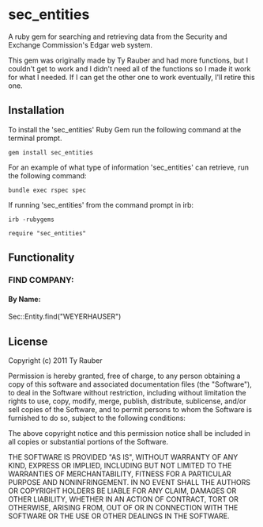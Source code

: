 # sec_entities

A ruby gem for searching and retrieving data from the Security and Exchange Commission's Edgar web system.

This gem was originally made by Ty Rauber and had more functions, but I couldn't get to work and I didn't need all of the functions so I made it work for what I needed.
If I can get the other one to work eventually, I'll retire this one.


## Installation

To install the 'sec_entities' Ruby Gem run the following command at the terminal prompt.

`gem install sec_entities`

For an example of what type of information 'sec_entities' can retrieve, run the following command:

`bundle exec rspec spec`

If running 'sec_entities' from the command prompt in irb:

`irb -rubygems`

`require "sec_entities"`

## Functionality

### FIND COMPANY:

#### By Name:

Sec::Entity.find("WEYERHAUSER")

## License

Copyright (c) 2011 Ty Rauber

Permission is hereby granted, free of charge, to any person obtaining a copy of this software and associated documentation files (the "Software"), to deal in the Software without restriction, including without limitation the rights to use, copy, modify, merge, publish, distribute, sublicense, and/or sell copies of the Software, and to permit persons to whom the Software is furnished to do so, subject to the following conditions:

The above copyright notice and this permission notice shall be included in all copies or substantial portions of the Software.

THE SOFTWARE IS PROVIDED "AS IS", WITHOUT WARRANTY OF ANY KIND, EXPRESS OR IMPLIED, INCLUDING BUT NOT LIMITED TO THE WARRANTIES OF MERCHANTABILITY, FITNESS FOR A PARTICULAR PURPOSE AND NONINFRINGEMENT. IN NO EVENT SHALL THE AUTHORS OR COPYRIGHT HOLDERS BE LIABLE FOR ANY CLAIM, DAMAGES OR OTHER LIABILITY, WHETHER IN AN ACTION OF CONTRACT, TORT OR OTHERWISE, ARISING FROM, OUT OF OR IN CONNECTION WITH THE SOFTWARE OR THE USE OR OTHER DEALINGS IN THE SOFTWARE.
